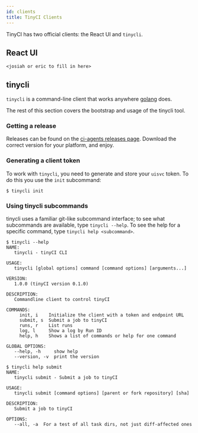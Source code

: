 ```yaml
---
id: clients
title: TinyCI Clients
---
```


TinyCI has two official clients: the React UI and `tinycli`.

## React UI

`<josiah or eric to fill in here>`

## tinycli

`tinycli` is a command-line client that works anywhere
[golang](https://golang.org) does.

The rest of this section covers the bootstrap and usage of the tinycli tool.

### Getting a release

Releases can be found on the [ci-agents releases page](https://github.com/tinyci/ci-agents/releases). Download the correct
version for your platform, and enjoy.

### Generating a client token

To work with `tinycli`, you need to generate and store your `uisvc` token. To
do this you use the `init` subcommand:

```text
$ tinycli init
```

### Using tinycli subcommands

tinycli uses a familiar git-like subcommand interface; to see what subcommands
are available, type `tinycli --help`. To see the help for a specific command,
type `tinycli help <subcommand>`.

```text
$ tinycli --help
NAME:
   tinycli - tinyCI CLI

USAGE:
   tinycli [global options] command [command options] [arguments...]

VERSION:
   1.0.0 (tinyCI version 0.1.0)

DESCRIPTION:
   Commandline client to control tinyCI

COMMANDS:
     init, i    Initialize the client with a token and endpoint URL
     submit, s  Submit a job to tinyCI
     runs, r    List runs
     log, l     Show a log by Run ID
     help, h    Shows a list of commands or help for one command

GLOBAL OPTIONS:
   --help, -h     show help
   --version, -v  print the version
```

```text
$ tinycli help submit
NAME:
   tinycli submit - Submit a job to tinyCI

USAGE:
   tinycli submit [command options] [parent or fork repository] [sha]

DESCRIPTION:
   Submit a job to tinyCI

OPTIONS:
   --all, -a  For a test of all task dirs, not just diff-affected ones
```
